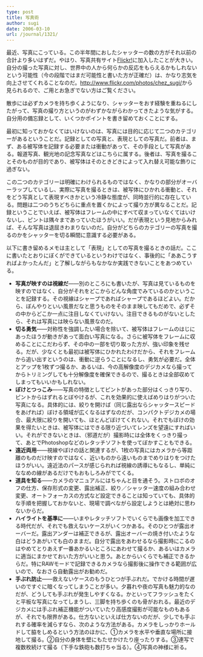```yaml
---
type: post
title: 写真術
author: sugi
date: 2006-03-10
url: /journal/1321/
---
```

最近、写真にこっている。この半年間におしたシャッターの数の方がそれ以前の合計より多いはずだ。やはり、写真共有サイト<a href="http://www.flickr.com/" onclick="_gaq.push(['_trackEvent', 'outbound-article', 'http://www.flickr.com/', 'Flickr!']);" >Flickr!</a>に加入したことが大きい。自分の撮った写真に対し、世界中の人から何らかの反応をもらえるかもしれないという可能性（今の段階ではまだ可能性と書いた方が正確だ）は、かなり志気を向上させてくれることなのだ。<a href="http://www.flickr.com/photos/chez_sugi/" onclick="_gaq.push(['_trackEvent', 'outbound-article', 'http://www.flickr.com/photos/chez_sugi/', 'http://www.flickr.com/photos/chez_sugi/']);" >http://www.flickr.com/photos/chez_sugi/</a>から見られるので、ご用とお急ぎでない方はご覧ください。

散歩には必ずカメラを持ち歩くようになり、シャッターをおす経験を重ねるにしたがって、写真の撮り方というのがわずかながらわかってきたような気がする。自分用の備忘録として、いくつかポイントを書き留めておくことにする。

最初に知っておかなくてはいけないのは、写真には目的に応じて二つのカテゴリーがあるということだ。記録としての写真と、表現としての写真だ。前者は、まず、ある被写体を記録する必要または衝動があって、その手段として写真がある。報道写真、観光地の記念写真などはこちらに属する。後者は、写真を撮ることそのものが目的であり、被写体はそのときどきによって入れ替え可能な飾りに過ぎない。

この二つのカテゴリーは明確にわけられるものではなく、かなりの部分がオーバーラップしているし、実際に写真を撮るときは、被写体にひかれる衝動と、それをどう写真として表現すべきかという冷静な態度が、同時並行的に存在している。問題は二つのうちどちらに重点を置くかによって撮り方が異なることだ。記録ということでいえば、被写体はフレームの中にすべて収まっていなくてはいけないし、ピントは隅々まであっていたほうがいい。だが表現という見地からみれば、そんな写真は退屈きわまりないのだ。自分がどちらのカテゴリーの写真を撮るのかをシャッターを切る瞬間に意識する必要がある。

以下に書き留めるメモは主として「表現」としての写真を撮るときの話だ。ここに書いたとおりにぼくができているというわけではなく、事後的に「ああこうすればよかったんだ」と了解しながらもなかなか実践できないことをあつめている。

  * **写真が映すのは視線だ**――別のところにも書いたが、写真は見ているものを映すのではなく、自分がそれをどこからどんな角度でみているのかということを記録する。その視線はシャープであればシャープであるほどよい。だから、ぼんやりといい風景だなと思うものをそのまま映してもだめで、必ずその中からどこか一点に注目しなくていけない。注目できるものがないとしたら、それは写真には映らない風景なのだ。
  * **切る勇気**――対称性を強調したい場合を除いて、被写体はフレームのはじにあったほうが動きがあって面白い写真になる。さらに被写体をフレームに収めることにこだわらず、その中の一部を切り取った方が、強い印象を残せる。だが、少なくとも最初は被写体にひかれたわけだから、それをフレームから追い出すというのは、衝動に逆らうことになるし、勇気が必要だ。全体とアップを1枚ずつ撮るか、あるいは、今の高解像度のデジカメなら撮ってからトリミングしても十分解像度を確保できるので、撮るときは全部収めてしまってもいいかもしれない。
  * **ぼけとつっこみ**――写真の特徴としてピントがあった部分はくっきり写り、ピントからはずれるとぼやけるが、これを効果的に使えばめりはりがついた写真になる。具体的には、絞りを開けば（同じ露出ならシャッタースピードをあげれば）ぼける領域が広くなるはずなのだが、コンパクトデジカメの場合、最大限に絞りを開いても、ほとんどぼけてくれない。それでもぼけの効果を得たいときは、被写体にはできる限り近づいてレンズを望遠にすればいい。それができないときは、（邪道だが）撮影時には全体をくっきり撮って、あとでPhotoshopなどのレタッチソフトを使ってぼかすこともできる。
  * **遠近両用**――視線やぼけの話と関連するが、1枚の写真にはカメラから等距離のものだけ映すのではなく、近いものから遠いものまでめりはりをつけたほうがいい。遠近法のパースが感じられれば視線の誘導にもなるし、単純にななめの線があるだけでもおもしろみがでてくる。
  * **道具を知る**――カメラのマニュアルにはちゃんと目を通そう。ストロボのオフの仕方、保存形式の変更、露出補正、絞り／シャッター速度の組み合わせ変更、オートフォーカスの方式など設定できることは知っていても、具体的な手順を把握しておかないと、現場で調べながら設定しようとは絶対に思わないからだ。
  * **ハイライトを基準に**――いまやレタッチソフトでいくらでも画像を加工できる時代だが、それでも救えないケースがいくつかある。そのひとつが露出オーバーだ。露出アンダーは補正できるが、露出オーバーの焼き付いたような白はどうあがいても白のままだ。自分で露出をあわせるなら撮影時にこるのはやめてとりあえず一番あかるいところにあわせて撮るか、あるいはカメラに適当にまかせておいた方がいいと思う。あとからいくらでも補正できるからだ。特にRAWモードで記録できるカメラなら撮影後に操作できる範囲が広いので、なおさら自動露出がお勧めだ。
  * **手ぶれ防止**――救えないケースのもうひとつが手ぶれだ。でかける時間が遅いのですぐに暗くなってしまうことが多い。夕暮れや夜の写真も魅力的なのだが、どうしても手ぶれが発生しやすくなる。かといってフラッシュをたくと平板な写真になってしまうし、三脚を持ち歩くのも骨がおれる。最近のデジカメには手ぶれ補正機能がついていたり高感度撮影が可能なものもあるが、それでも限界がある。仕方ないといえば仕方ないのだが、少しでも手ぶれする確率を減らすなら、次のような方法がある。カメラをしっかりホールドして脇をしめるという方法のほかに、①カメラを水平や垂直な場所に接地して撮る。②自分の身体を壁にもたせかけたり座ったりする。③連写で複数枚続けて撮る（下手な鉄砲も数打ちゃ当る）。④写真の神様に祈る。

